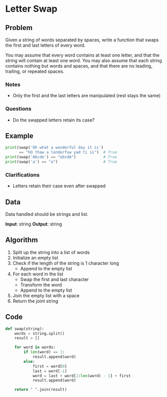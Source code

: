 # Letter Swap
## Problem
Given a string of words separated by spaces, write a function that swaps the first and last letters of every word.

You may assume that every word contains at least one letter, and that the string will contain at least one word. You may also assume that each string contains nothing but words and spaces, and that there are no leading, trailing, or repeated spaces.

### Notes
- Only the first and the last letters are manipulated (rest stays the same)

### Questions
- Do the swapped letters retain its case?

## Example
```python
print(swap('Oh what a wonderful day it is')
      == "hO thaw a londerfuw yad ti si")  # True
print(swap('Abcde') == "ebcdA")            # True
print(swap('a') == "a")                    # True
```

### Clarifications
- Letters retain their case even after swapped

## Data
Data handled should be strings and list.

**Input**: string
**Output**: string

## Algorithm
1. Split up the string into a list of words
2. Initialize an empty list
3. Check if the length of the string is 1 character long
	- Append to the empty list
4.  For each word in the list
	- Swap the first and last character
	- Transform the word
	- Append to the empty list
5. Join the empty list with a space
6. Return the joint string

## Code
```python
def swap(string):
	words = string.split()
	result = []

	for word in words:
		if len(word) == 1:
			result.append(word)
		else:
			first = word[0]
			last = word[-1]
			word = last + word[1:len(word) - 1] + first
			result.append(word)

	return " ".join(result)
```